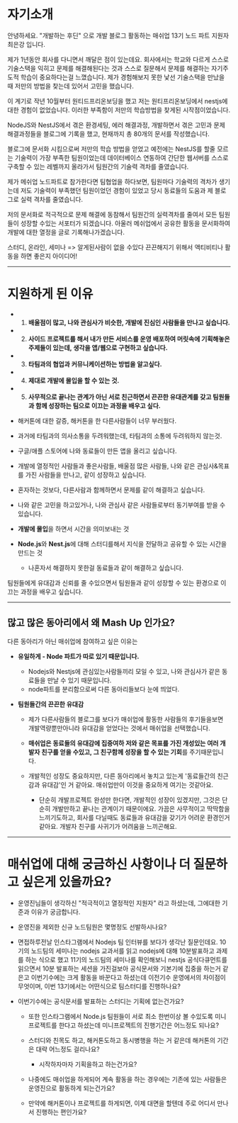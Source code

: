 # 자기소개

안녕하세요.
"개발하는 후딘" 으로 개발 블로그 활동하는
매쉬업 13기 노드 파트 지원자 최은강 입니다.

제가 1년동안 회사를 다니면서 깨달은 점이 있는데요.
회사에서는 학교와 다르게 스스로 기술스택을 익히고 문제를 해결해된다는 것과
스스로 질문해서 문제를 해결하는 자기주도적 학습이 중요하다는걸 느꼈습니다.
제가 경험해보지 못한 낯선 기술스택을 만났을 때
저만의 방법을 찾는데 있어서 고민을 했습니다.

이 계기로 작년 10월부터 원티드프리온보딩을 했고
저는 원티프리온보딩에서 nestjs에 대한 경험이 없었습니다.
이러한 부족함이 저만의 학습방법을 찾게된 시작점이었습니다.

NodeJS와 NestJS에서 겪은 환경세팅, 에러 해결과정, 개발하면서 겪은 고민과 문제해결과정들을
블로그에 기록을 했고, 현재까지 총 80개의 문서를 작성했습니다.

블로그에 문서화 시킴으로써 저만의 학습 방법을 얻었고
예전에는 NestJS를 할줄 모르는 기술력이 가장 부족한 팀원이었는데
데이터베이스 연동하여 간단한 웹서버를 스스로 구축할 수 있는 레벨까지 올라가서
팀원간의 기술력 격차를 줄였습니다.

제가 메쉬업 노드파트로 참가한다면
팀협업을 하다보면, 팀원마다 기술력의 격차가 생기는데
저도 기술력이 부족했던 팀원이었던 경험이 있었고
당시 동료들의 도움과 제 블로그로 실력 격차를 줄였습니다.

저의 문서화로 적극적으로 문제 해결에 동참해서
팀원간의 실력격차를 줄여서 모든 팀원들이 성장할 수있는 서포터가 되겠습니다.
아울러 메쉬업에서 공유한 활동을 문서화하여
개발에 대한 열정을 글로 기록해나가겠습니다.

스터디, 온라인, 세미나 => 알게된사람이 없을 수있다 끈끈해지기 위해서 액티비티나 활동을 하면 좋은지 아이디어!

------------------------------------------------------------------------------------------------------

# 지원하게 된 이유

- 1. **배울점이 많고, 나와 관심사가 비슷한, 개발에 진심인 사람들을 만나고 싶습니다.**
- 2. **사이드 프로젝트를 해서 내가 만든 서비스를 운영 배포하여 머릿속에 기획해놓은 주제들이 있는데, 생각을 앱/웹으로 구현하고 싶습니다.**
- 3. **타팀과의 협업과 커뮤니케이션하는 방법을 알고싶다.**
- 4. **제대로 개발에 몰입을 할 수 있는 것.**
- 5. **사무적으로 끝나는 관계가 아닌 서로 친근하면서 끈끈한 유대관계를 갖고 팀원들과 함께 성장하는 팀으로 이끄는 과정을 배우고 싶다.**


- 해커톤에 대한 갈증, 해커톤을 한 다른사람들이 너무 부러웠다.
- 과거에 타팀과의 의사소통을 두려워했는데, 타팀과의 소통에 두려워하지 않는것.
- 구글/애플 스토어에 나와 동료들이 만든 앱을 올리고 싶습니다.
- 개발에 열정적인 사람들과 좋은사람들, 배울점 많은 사람들, 나와 같은 관심사&목표를 가진 사람들을 만나고, 같이 성장하고 싶습니다.
- 혼자하는 것보다, 다른사람과 함께하면서 문제를 같이 해결하고 싶습니다.
- 나와 같은 고민을 하고있거나, 나와 관심사 같은 사람들로부터 동기부여를 받을 수 있습니다.
- **개발에 몰입**을 하면서 시간을 의미보내는 것
- **Node.js**와 **Nest.js**에 대해 스터디를해서 지식을 전달하고 공유할 수 있는 시간을 만드는 것


  - 나혼자서 해결하지 못한걸 동료들과 같이 해결하고 싶습니다.


팀원들에게 유대감과 신뢰를 줄 수있으면서 팀원들과 같이 성장할 수 있는 환경으로 이끄는 과정을 배우고 싶습니다.

------------------------------------------------------------------------------------------------------

## 많고 많은 동아리에서 왜 Mash Up 인가요?

다른 동아리가 아닌 매쉬업에 참여하고 싶은 이유는
- **유일하게 - Node 파트가 따로 있기 때문입니다.**
  - Nodejs와 Nestjs에 관심있는사람들끼리 모일 수 있고, 나와 관심사가 같은 동료들을 만날 수 있기 때문입니다.
  - node파트를 분리함으로써 다른 동아리들보다 눈에 띄었다.

- **팀원들간의 끈끈한 유대감**
  - 제가 다른사람들의 블로그를 보다가 매쉬업에 활동한 사람들의 후기들을보면 개발역량뿐만아니라 유대감을 얻었다는 것에서 매쉬업을 선택했습니다.
  - **매쉬업은 동료들의 유대감에 집중여하 저와 같은 목표를 가진 개성있는 여러 개발자 친구를 얻을 수있고, 그 친구함께 성장을 할 수 있는 기회**를 주기때문입니다.

  - 개발적인 성장도 중요하지만, 다른 동아리에서 놓치고 있는게 '동료들간의 친근감과 유대감'인 거 같아요.
  매쉬업만이 이것을 중요하게 여기는 것같아요.
    - 단순히 개발프로젝트 완성만 한다면, 개발적인 성장이 있겠지만, 그것은 단순히 개발만하고 끝나는 관계이기 때문이에요. 가끔은 사무적이고 딱딱함을 느끼기도하고, 회사를 다닐때도 동료들과 유대감을 갖기가 어려운 환경인거 같아요. 개발자 친구를 사귀기가 어려움을 느끼곤해요.


------------------------------------------------------------------------------------------------------

# 매쉬업에 대해 궁금하신 사항이나 더 질문하고 싶은게 있을까요?

- 운영진님들이 생각하신 "적극적이고 열정적인 지원자" 라고 하셨는데, 그에대한 기준과 이유가 궁금합니다.
- 운영진을 제외한 신규 노드팀원은 몇명정도 선발하시나요?

- 면접하루전날 인스타그램에서 Nodejs 팀 인터뷰를 보다가 생각난 질문인데요.
    10기의 노드팀의 세미나는 nodejs 교과서를 읽고 nodejs에 대해 10분발표하고 과제를 하는 식으로 했고
    11기의 노드팀의 세미나를 확인해보니 nestjs 공식다큐먼트를 읽으면서 10분 발표하는 세션을 가진걸보아
    공식문서와 기본기에 집중을 하는거 같은고 이번기수에는 크게 활동을 바꾼다고 하셨는데
    이전기수 운영에서의 차이점이 무엇이며, 이번 13기에서는 어떤식으로 팀스터디를 진행하나요?

- 이번기수에는 공식문서를 발표하는 스터디는 기획에 없는건가요?

    - 또한 인스타그램에서 Node.js 팀원들이 서로 최소 한번이상 볼 수있도록 미니 프로젝트를 한다고 하셨는데
      미니프로젝트의 진행기간은 어느정도 되나요?

    - 스터디와 친목도 하고, 해커톤도하고 동시병행을 하는 거 같은데 해커톤의 기간은 대략 어느정도 걸리나요?
      - 시작하자마자 기획을하고 하는건가요?

    - 나중에도 매쉬업을 하게되어 계속 활동을 하는 경우에는 기존에 있는 사람들은 운영진으로 활동하게 되는건가요?
    - 만약에 해커톤이나 프로젝트를 하게되면, 이제 대면을 할텐데 주로 어디서 만나서 진행하는 편인가요?
